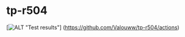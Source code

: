 # tp-r504
[![ALT "Test results"](https://github.com/Valouww/tp-r504/actions/workflows/pytest.yml/badge.svg)] (https://github.com/Valouww/tp-r504/actions)
